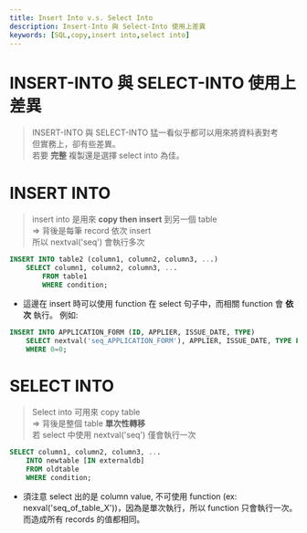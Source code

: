 ```yaml
---
title: Insert Into v.s. Select Into
description: Insert-Into 與 Select-Into 使用上差異
keywords: [SQL,copy,insert into,select into]
---
```


# INSERT-INTO 與 SELECT-INTO 使用上差異

> INSERT-INTO 與 SELECT-INTO 猛一看似乎都可以用來將資料表對考 <br/>
> 但實務上，卻有些差異。 <br/>
>  若要 __完整__ 複製還是選擇 select into 為佳。 <br/>

# INSERT INTO

> insert into 是用來 __copy then insert__ 到另一個 table <br/>
> => 背後是每筆 record 依次 insert <br/>
> 所以 nextval('seq') 會執行多次  <br/>

```sql
INSERT INTO table2 (column1, column2, column3, ...)
	SELECT column1, column2, column3, ...
		FROM table1
		WHERE condition;
```

* 這邊在 insert 時可以使用 function 在 select 句子中，而相關 function 會 __依次__ 執行。
例如:

```sql
INSERT INTO APPLICATION_FORM (ID, APPLIER, ISSUE_DATE, TYPE) 
	SELECT nextval('seq_APPLICATION_FORM'), APPLIER, ISSUE_DATE, TYPE FROM tmp_APPLICATION_FORM
	WHERE 0=0;
```



# SELECT INTO

> Select into 可用來 copy table  <br/>
> => 背後是整個 table __單次性轉移__  <br/>
> 若 select 中使用 nextval('seq') 僅會執行一次  <br/>

```sql
SELECT column1, column2, column3, ...
	INTO newtable [IN externaldb]
	FROM oldtable
	WHERE condition;
```


* 須注意 select 出的是 column value, 不可使用 function (ex: nexval('seq_of_table_X'))，因為是單次執行，所以 function 只會執行一次。而造成所有 records 的值都相同。
